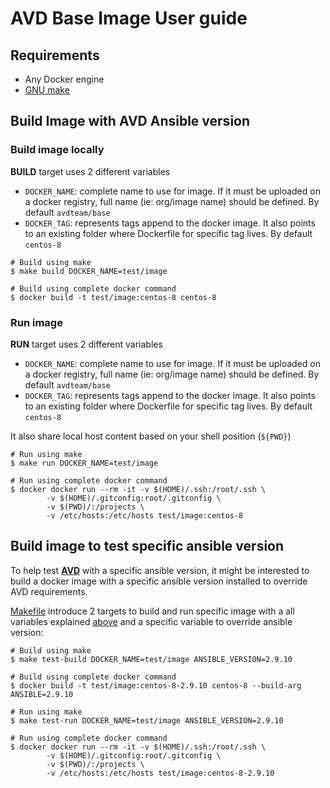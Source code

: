 # AVD Base Image User guide

## Requirements

- Any Docker engine
- [GNU make](https://www.gnu.org/software/make/manual/make.html)



## Build Image with AVD Ansible version

### Build image locally

__BUILD__ target uses 2 different variables

- `DOCKER_NAME`: complete name to use for image. If it must be uploaded on a docker registry, full name (ie: org/image name) should be defined. By default `avdteam/base`
- `DOCKER_TAG`: represents tags append to the docker image. It also points to an existing folder where Dockerfile for specific tag lives. By default `centos-8`

```shell
# Build using make
$ make build DOCKER_NAME=test/image

# Build using complete docker command
$ docker build -t test/image:centos-8 centos-8
```

### Run image

__RUN__ target uses 2 different variables

- `DOCKER_NAME`: complete name to use for image. If it must be uploaded on a docker registry, full name (ie: org/image name) should be defined. By default `avdteam/base`
- `DOCKER_TAG`: represents tags append to the docker image. It also points to an existing folder where Dockerfile for specific tag lives. By default `centos-8`

It also share local host content based on your shell position (`${PWD}`)

```shell
# Run using make
$ make run DOCKER_NAME=test/image

# Run using complete docker command
$ docker docker run --rm -it -v $(HOME)/.ssh:/root/.ssh \
		-v $(HOME)/.gitconfig:root/.gitconfig \
		-v $(PWD)/:/projects \
		-v /etc/hosts:/etc/hosts test/image:centos-8
```

## Build image to test specific ansible version

To help test [__AVD__](https://github.com/aristanetworks/ansible-avd) with a specific ansible version, it might be interested to build a docker image with a specific ansible version installed to override AVD requirements.

[Makefile](Makefile) introduce 2 targets to build and run specific image with a all variables explained [above](#build-image-with-avd-ansible-version) and a specific variable to override ansible version:

```shell
# Build using make
$ make test-build DOCKER_NAME=test/image ANSIBLE_VERSION=2.9.10

# Build using complete docker command
$ docker build -t test/image:centos-8-2.9.10 centos-8 --build-arg ANSIBLE=2.9.10

# Run using make
$ make test-run DOCKER_NAME=test/image ANSIBLE_VERSION=2.9.10

# Run using complete docker command
$ docker docker run --rm -it -v $(HOME)/.ssh:/root/.ssh \
		-v $(HOME)/.gitconfig:root/.gitconfig \
		-v $(PWD)/:/projects \
		-v /etc/hosts:/etc/hosts test/image:centos-8-2.9.10
```
